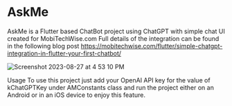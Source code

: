 # AskMe
AskMe is a Flutter based ChatBot project using ChatGPT with simple chat UI created for MobiTechWise.com 
Full details of the integration can be found in the following blog post
https://mobitechwise.com/flutter/simple-chatgpt-integration-in-flutter-your-first-chatbot/

![Screenshot 2023-08-27 at 4 53 10 PM](https://github.com/fareethjohn/AskMe/assets/23333906/981298d3-ec14-4bb5-8474-92aa4efd0b77)

Usage
To use this project just add your OpenAI API key for the value of kChatGPTKey under AMConstants class and run the project either on an Android or in an iOS device to enjoy this feature.
